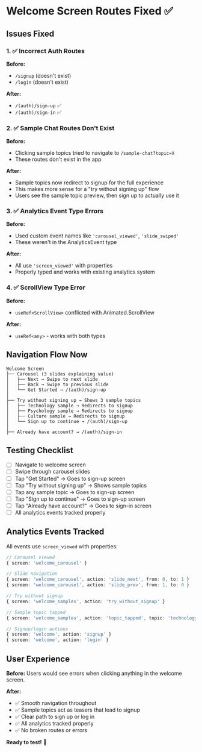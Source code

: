 # Welcome Screen Routes Fixed ✅

## Issues Fixed

### 1. ✅ Incorrect Auth Routes
**Before:** 
- `/signup` (doesn't exist)
- `/login` (doesn't exist)

**After:**
- `/(auth)/sign-up` ✅
- `/(auth)/sign-in` ✅

### 2. ✅ Sample Chat Routes Don't Exist
**Before:** 
- Clicking sample topics tried to navigate to `/sample-chat?topic=X`
- These routes don't exist in the app

**After:**
- Sample topics now redirect to signup for the full experience
- This makes more sense for a "try without signing up" flow
- Users see the sample topic preview, then sign up to actually use it

### 3. ✅ Analytics Event Type Errors
**Before:**
- Used custom event names like `'carousel_viewed'`, `'slide_swiped'`
- These weren't in the AnalyticsEvent type

**After:**
- All use `'screen_viewed'` with properties
- Properly typed and works with existing analytics system

### 4. ✅ ScrollView Type Error
**Before:**
- `useRef<ScrollView>` conflicted with Animated.ScrollView

**After:**
- `useRef<any>` - works with both types

## Navigation Flow Now

```
Welcome Screen
├── Carousel (3 slides explaining value)
│   ├── Next → Swipe to next slide
│   ├── Back → Swipe to previous slide
│   └── Get Started → /(auth)/sign-up
│
├── Try without signing up → Shows 3 sample topics
│   ├── Technology sample → Redirects to signup
│   ├── Psychology sample → Redirects to signup  
│   ├── Culture sample → Redirects to signup
│   └── Sign up to continue → /(auth)/sign-up
│
├── Already have account? → /(auth)/sign-in
```

## Testing Checklist

- [ ] Navigate to welcome screen
- [ ] Swipe through carousel slides
- [ ] Tap "Get Started" → Goes to sign-up screen
- [ ] Tap "Try without signing up" → Shows sample topics
- [ ] Tap any sample topic → Goes to sign-up screen
- [ ] Tap "Sign up to continue" → Goes to sign-up screen
- [ ] Tap "Already have account?" → Goes to sign-in screen
- [ ] All analytics events tracked properly

## Analytics Events Tracked

All events use `screen_viewed` with properties:

```typescript
// Carousel viewed
{ screen: 'welcome_carousel' }

// Slide navigation
{ screen: 'welcome_carousel', action: 'slide_next', from: 0, to: 1 }
{ screen: 'welcome_carousel', action: 'slide_prev', from: 1, to: 0 }

// Try without signup
{ screen: 'welcome_samples', action: 'try_without_signup' }

// Sample topic tapped
{ screen: 'welcome_samples', action: 'topic_tapped', topic: 'technology' }

// Signup/login actions
{ screen: 'welcome', action: 'signup' }
{ screen: 'welcome', action: 'login' }
```

## User Experience

**Before:** Users would see errors when clicking anything in the welcome screen.

**After:** 
- ✅ Smooth navigation throughout
- ✅ Sample topics act as teasers that lead to signup
- ✅ Clear path to sign up or log in
- ✅ All analytics tracked properly
- ✅ No broken routes or errors

**Ready to test!** 🚀
